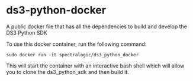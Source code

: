# ds3-python-docker
A public docker file that has all the dependencies to build and develop the DS3 Python SDK

To use this docker container, run the following command:

`sudo docker run -it spectralogic/ds3_python_docker`

This will start the container with an interactive bash shell which will allow you to clone the ds3_python_sdk and then build it.
